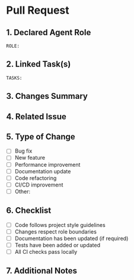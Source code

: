 # Pull Request

## 1. Declared Agent Role
<!-- One of: architect | planner | implementer | reviewer | security-auditor | doc-writer | devops | integrator -->
<!-- IMPORTANT: This must be in the format `ROLE: role_name` (include the backticks) -->
`ROLE: `

## 2. Linked Task(s)
<!-- List task IDs from tasks/*.yaml or put N/A -->
<!-- IMPORTANT: This must be in the format `TASKS: id1, id2` or `TASKS: N/A` (include the backticks) -->
`TASKS: `

## 3. Changes Summary
<!-- Provide a clear and concise description of the changes -->

## 4. Related Issue
<!-- Link to the related issue(s) if applicable -->

## 5. Type of Change
- [ ] Bug fix
- [ ] New feature
- [ ] Performance improvement
- [ ] Documentation update
- [ ] Code refactoring
- [ ] CI/CD improvement
- [ ] Other: <!-- Specify -->

## 6. Checklist
<!-- Mark completed items with an [x] -->
- [ ] Code follows project style guidelines
- [ ] Changes respect role boundaries
- [ ] Documentation has been updated (if required)
- [ ] Tests have been added or updated
- [ ] All CI checks pass locally

## 7. Additional Notes
<!-- Any additional information that reviewers should know -->
